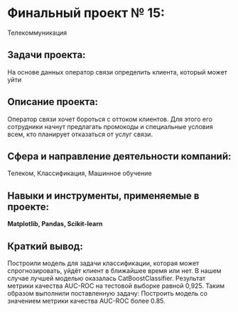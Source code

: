 # Финальный проект № 15: 
Телекоммуникация

## Задачи проекта:
На основе данных оператор связи определить клиента, который может уйти

## Описание проекта:
Оператор связи хочет бороться с оттоком клиентов.
Для этого его сотрудники начнут предлагать промокоды и специальные условия всем, кто планирует отказаться от услуг связи.

## Сфера и направление деятельности компаний:
Телеком, Классификация, Машинное обучение

## Навыки и инструменты, применяемые в проекте:
**Matplotlib, Pandas, Scikit-learn**

## Краткий вывод:
Построили модель для задачи классификации, которая может спрогнозировать, уйдёт клиент в ближайшее время или нет. 
В нашем случае лучшей моделью оказалась CatBoostClassifier. Результат метрики качества AUC-ROC на тестовой выборке равной 0,925. 
Таким образом выполнили поставленную задачу: Построить модель со значением метрики качества AUC-ROC более 0.85.
